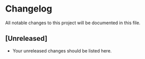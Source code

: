 # Changelog

All notable changes to this project will be documented in this file.

## [Unreleased]

- Your unreleased changes should be listed here.